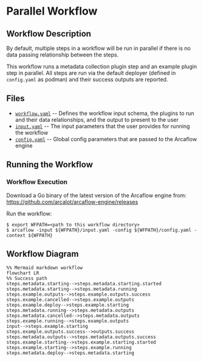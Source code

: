 # Parallel Workflow

## Workflow Description

By default, multiple steps in a workflow will be run in parallel if there is no data passing relationship between the steps. 

This workflow runs a metadata collection plugin step and an example plugin step in parallel. All steps are run via the default deployer (defined in `config.yaml` as podman) and their success outputs are reported.

## Files

- [`workflow.yaml`](workflow.yaml) -- Defines the workflow input schema, the plugins to run
  and their data relationships, and the output to present to the user
- [`input.yaml`](input.yaml) -- The input parameters that the user provides for running
  the workflow
- [`config.yaml`](config.yaml) -- Global config parameters that are passed to the Arcaflow
  engine
                     
## Running the Workflow

### Workflow Execution

Download a Go binary of the latest version of the Arcaflow engine from: https://github.com/arcalot/arcaflow-engine/releases
 
Run the workflow:
```
$ export WFPATH=<path to this workflow directory>
$ arcaflow -input ${WFPATH}/input.yaml -config ${WFPATH}/config.yaml -context ${WFPATH}
```

## Workflow Diagram
```mermaid
%% Mermaid markdown workflow
flowchart LR
%% Success path
steps.metadata.starting-->steps.metadata.starting.started
steps.metadata.starting-->steps.metadata.running
steps.example.outputs-->steps.example.outputs.success
steps.example.cancelled-->steps.example.outputs
steps.example.deploy-->steps.example.starting
steps.metadata.running-->steps.metadata.outputs
steps.metadata.cancelled-->steps.metadata.outputs
steps.example.running-->steps.example.outputs
input-->steps.example.starting
steps.example.outputs.success-->outputs.success
steps.metadata.outputs-->steps.metadata.outputs.success
steps.example.starting-->steps.example.starting.started
steps.example.starting-->steps.example.running
steps.metadata.deploy-->steps.metadata.starting
```
